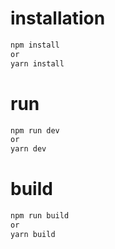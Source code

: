 # installation

```bash
npm install 
or
yarn install
```

# run

```bash
npm run dev
or
yarn dev
```

# build

```bash
npm run build
or
yarn build
```

